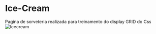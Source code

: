 
# Ice-Cream
Pagina de sorveteria realizada para treinamento do display GRID do Css
![Icecream](https://github.com/AZZOXdev/Ice-Cream/assets/116178123/25f154ad-65f1-424b-94ab-971f3203ffa1)
